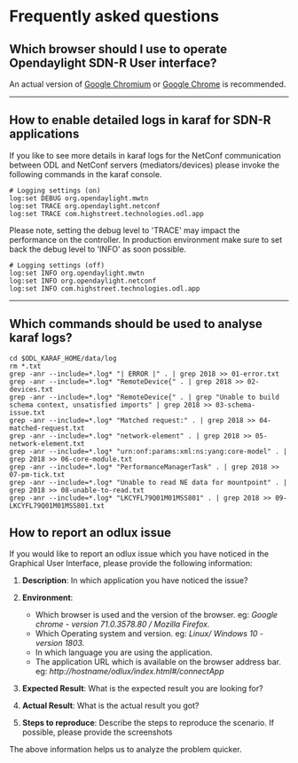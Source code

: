 # Frequently asked questions



## Which browser should I use to operate Opendaylight SDN-R User interface?

An actual version of [Google Chromium](https://www.chromium.org/getting-involved/download-chromium "Download Chromium") or 
[Google Chrome](https://www.google.de/search?q=chrome+download&oq=chrome+download&aqs=chrome..69i57j0l5.2718j0j4&sourceid=chrome&ie=UTF-8 "Download Chrome") is recommended.

- - -


## How to enable detailed logs in karaf for SDN-R applications

If you like to see more details in karaf logs for the NetConf communication between ODL and NetConf servers (mediators/devices) please invoke the following commands in the karaf console.

```
# Logging settings (on)
log:set DEBUG org.opendaylight.mwtn
log:set TRACE org.opendaylight.netconf
log:set TRACE com.highstreet.technologies.odl.app
```

Please note, setting the debug level to 'TRACE' may impact the performance on the controller. In production environment make sure to set back the debug level to 'INFO' as soon possible.


```
# Logging settings (off)
log:set INFO org.opendaylight.mwtn
log:set INFO org.opendaylight.netconf
log:set INFO com.highstreet.technologies.odl.app
```

- - -

## Which commands should be used to analyse karaf logs?

```
cd $ODL_KARAF_HOME/data/log
rm *.txt
grep -anr --include=*.log* "| ERROR |" . | grep 2018 >> 01-error.txt
grep -anr --include=*.log* "RemoteDevice{" . | grep 2018 >> 02-devices.txt
grep -anr --include=*.log* "RemoteDevice{" . | grep "Unable to build schema context, unsatisfied imports" | grep 2018 >> 03-schema-issue.txt
grep -anr --include=*.log* "Matched request:" . | grep 2018 >> 04-matched-request.txt
grep -anr --include=*.log* "network-element" . | grep 2018 >> 05-network-element.txt
grep -anr --include=*.log* "urn:onf:params:xml:ns:yang:core-model" . | grep 2018 >> 06-core-module.txt
grep -anr --include=*.log* "PerformanceManagerTask" . | grep 2018 >> 07-pm-tick.txt
grep -anr --include=*.log* "Unable to read NE data for mountpoint" . | grep 2018 >> 08-unable-to-read.txt
grep -anr --include=*.log* "LKCYFL79Q01M01MSS801" . | grep 2018 >> 09-LKCYFL79Q01M01MSS801.txt
```


## How to report an odlux issue

If you would like to report an odlux issue which you have noticed in the Graphical User Interface, please provide the following information:

1. **Description**: In which application you have noticed the issue?

2. **Environment**: 
    - Which browser is used and the version of the browser.  eg: *Google chrome - version 71.0.3578.80  / Mozilla Firefox.*
    - Which Operating system and version. eg: *Linux/ Windows 10 -  version 1803.* 
    - In which language you are using the application. 
    - The application URL which is available on the browser address bar.  eg: *http://hostname/odlux/index.html#/connectApp* 

3. **Expected Result**: What is the expected result you are looking for?

4. **Actual Result**: What is the actual result you got?

5. **Steps to reproduce**: Describe the steps to reproduce the scenario. If possible, please provide the screenshots
 
The above information helps us to analyze the problem quicker.

